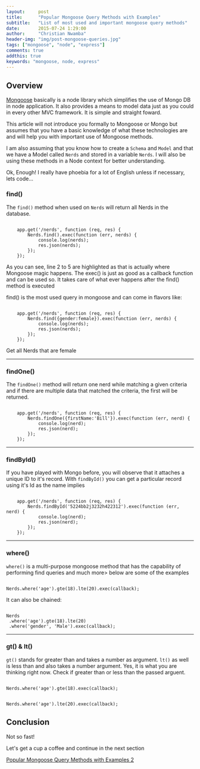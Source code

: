 ```yaml
---
layout:     post
title:      "Popular Mongoose Query Methods with Examples"
subtitle:   "List of most used and important mongoose query methods"
date:       2015-07-24 1:29:00
author:     "Christian Nwamba"
header-img: "img/post-mongoose-queries.jpg"
tags: ["mongoose", "node", "express"]
comments: true
addthis: true
keywords: "mongoose, node, express"
---
```




<h2 class="section-heading">Overview</h2>

<p>
<a href="mongoosejs.com">Mongoose</a> basically is a node library which simplifies the use of Mongo DB
in node application. It also provides a means to model data just as you could in every other MVC framework. 
It is simple and straight foward.
</p>

<p>This article will not introduce you formally to Mongoose or Mongo but assumes that you have a basic
knowledge of what these technologies are and will help you with important use of Mongoose methods.</p>

<p>
    I am also assuming that you know how to create a <code>Schema</code> and <code>Model</code> 
    and that we have a Model called <code>Nerds</code> and stored in a variable
    <code>Nerds</code>. I will also be using these methods in a Node context for better understanding.
</p>

<p>Ok, Enough! I really have phoebia for a lot of English unless if necessary, lets code...</p>


<h3>find()</h3>
<p>
    The <code>find()</code> method when used on <code>Nerds</code> will return all Nerds in the database.
</p>
<pre class="line-numbers" data-line="2-5"><code class="language-javascript">
    app.get('/nerds', function (req, res) {
        Nerds.find().exec(function (err, nerds) {
            console.log(nerds);
            res.json(nerds);
        });
    });
</code></pre>
<p>
    As you can see, line 2 to 5 are highlighted as that is actually where Mongoose magic happens.
    The exec() is just as good as a callback function and can be used so. It takes care of what ever
    happens after the find() method is executed
</p>

<p>
    find() is the most used query in mongoose and can come in flavors like:
</p>
<pre class="line-numbers" data-line="2"><code class="language-javascript">
    app.get('/nerds', function (req, res) {
        Nerds.find({gender:female}).exec(function (err, nerds) {
            console.log(nerds);
            res.json(nerds);
        });
    });
</code></pre>
<span class="caption text-muted">Get all Nerds that are female</span>
<hr>
<h3>findOne()</h3>
<p>
    The <code>findOne()</code> method will return one nerd while matching a given criteria and if there
    are multiple data that matched the criteria, the first will be returned.
</p>
<pre class="line-numbers" data-line="2-5"><code class="language-javascript">
    app.get('/nerds', function (req, res) {
        Nerds.findOne({firstName:'Bill'}).exec(function (err, nerd) {
            console.log(nerd);
            res.json(nerd);
        });
    });
</code></pre>
<hr>

<h3>findById()</h3>
<p>
    If you have played with Mongo before, you will observe that it attaches a unique ID to it's
    record. With <code>findById()</code> you can get a particular record using it's Id as the name implies
</p>
<pre class="line-numbers" data-line="2-5"><code class="language-javascript">
    app.get('/nerds', function (req, res) {
        Nerds.findById('5224bb2j3232h422312').exec(function (err, nerd) {
            console.log(nerd);
            res.json(nerd);
        });
    });
</code></pre>
<hr>

<h3>where()</h3>
<p>
    <code>where()</code> is a multi-purpose mongoose method that has the capability of performing find queries and much more> below are some of the examples    
</p>

<pre class="line-numbers" data-line="1"><code class="language-javascript">
Nerds.where('age').gte(18).lte(20).exec(callback);
</code></pre>

<p>It can also be chained:</p>

<pre class="line-numbers" data-line="1"><code class="language-javascript">
Nerds
 .where('age').gte(18).lte(20)
 .where('gender', 'Male').exec(callback);
</code></pre>
<hr>

<h3>gt() &amp; lt()</h3>
<p>
    <code>gt()</code> stands for greater than and takes a number as argument. 
    <code>lt()</code> as well is less than and also takes a number argument.
    Yes, it is what you are thinking right now. Check if greater than or less than
    the passed arguent.
</p>

<pre class="line-numbers" data-line="1"><code class="language-javascript">
Nerds.where('age').gte(18).exec(callback);
</code></pre>

<pre class="line-numbers" data-line="1"><code class="language-javascript">
Nerds.where('age').lte(20).exec(callback);
</code></pre>

<h2>Conclusion</h2>
<p>Not so fast!</p>
<p>Let's get a cup a coffee and continue in the next section</p>
<p><a href="{{site.baseUrl}}/2015/07/24/popular-mongoose-query-methods-with-examples-2">Popular Mongoose Query Methods with Examples 2</a></p>